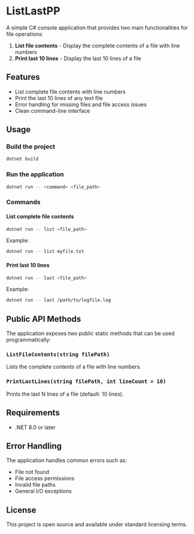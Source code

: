 # ListLastPP

A simple C# console application that provides two main functionalities for file operations:

1. **List file contents** - Display the complete contents of a file with line numbers
2. **Print last 10 lines** - Display the last 10 lines of a file

## Features

- List complete file contents with line numbers
- Print the last 10 lines of any text file
- Error handling for missing files and file access issues
- Clean command-line interface

## Usage

### Build the project
```bash
dotnet build
```

### Run the application
```bash
dotnet run -- <command> <file_path>
```

### Commands

#### List complete file contents
```bash
dotnet run -- list <file_path>
```
Example:
```bash
dotnet run -- list myfile.txt
```

#### Print last 10 lines
```bash
dotnet run -- last <file_path>
```
Example:
```bash
dotnet run -- last /path/to/logfile.log
```

## Public API Methods

The application exposes two public static methods that can be used programmatically:

### `ListFileContents(string filePath)`
Lists the complete contents of a file with line numbers.

### `PrintLastLines(string filePath, int lineCount = 10)`
Prints the last N lines of a file (default: 10 lines).

## Requirements

- .NET 8.0 or later

## Error Handling

The application handles common errors such as:
- File not found
- File access permissions
- Invalid file paths
- General I/O exceptions

## License

This project is open source and available under standard licensing terms. 